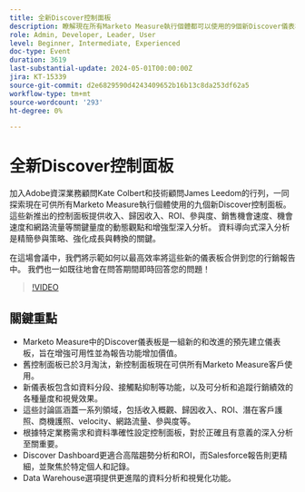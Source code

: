 ```yaml
---
title: 全新Discover控制面板
description: 瞭解現在所有Marketo Measure執行個體都可以使用的9個新Discover儀表板。 這些新推出的控制面板提供收入、歸因收入、ROI、參與度、銷售機會速度、機會速度和網路流量等關鍵量度的動態觀點和增強型深入分析。
role: Admin, Developer, Leader, User
level: Beginner, Intermediate, Experienced
doc-type: Event
duration: 3619
last-substantial-update: 2024-05-01T00:00:00Z
jira: KT-15339
source-git-commit: d2e6829590d4243409652b16b13c8da253df62a5
workflow-type: tm+mt
source-wordcount: '293'
ht-degree: 0%

---
```


# 全新Discover控制面板

加入Adobe資深業務顧問Kate Colbert和技術顧問James Leedom的行列，一同探索現在可供所有Marketo Measure執行個體使用的九個新Discover控制面板。 這些新推出的控制面板提供收入、歸因收入、ROI、參與度、銷售機會速度、機會速度和網路流量等關鍵量度的動態觀點和增強型深入分析。 資料導向式深入分析是精簡參與策略、強化成長與轉換的關鍵。

在這場會議中，我們將示範如何以最高效率將這些新的儀表板合併到您的行銷報告中。 我們也一如既往地會在問答期間即時回答您的問題！

>[!VIDEO](https://video.tv.adobe.com/v/3428405/?learn=on)

## 關鍵重點

* Marketo Measure中的Discover儀表板是一組新的和改進的預先建立儀表板，旨在增強可用性並為報告功能增加價值。
* 舊控制面板已於3月淘汰，新控制面板現在可供所有Marketo Measure客戶使用。
* 新儀表板包含如資料分段、接觸點抑制等功能，以及可分析和追蹤行銷績效的各種量度和視覺效果。
* 這些討論區涵蓋一系列領域，包括收入概觀、歸因收入、ROI、潛在客戶護照、商機護照、velocity、網路流量、參與度等。
* 根據特定業務需求和資料準確性設定控制面板，對於正確且有意義的深入分析至關重要。
* Discover Dashboard更適合高階趨勢分析和ROI，而Salesforce報告則更精細，並聚焦於特定個人和記錄。
* Data Warehouse選項提供更進階的資料分析和視覺化功能。